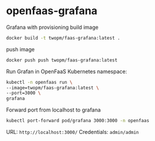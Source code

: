 # openfaas-grafana
Grafana with provisioning
build image
```sh
docker build -t twopm/faas-grafana:latest .
```
push image

```sh
docker push push twopm/faas-grafana:latest
```

Run Grafan in OpenFaaS Kubernetes namespace:

```sh
kubectl -n openfaas run \
--image=twopm/faas-grafana:latest \
--port=3000 \
grafana
```

Forward port from localhost to grafana

```sh
kubectl port-forward pod/grafana 3000:3000 -n openfaas
```

URL: `http://localhost:3000/`
Credentials: `admin/admin`
